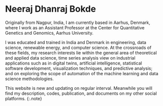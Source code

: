 # Neeraj Dhanraj Bokde

Originally from Nagpur, India, I am currently based in Aarhus, Denmark, where I work as an Assistant Professor at the Center for Quantitative Genetics and Genomics, Aarhus University.

I was educated and trained in India and Denmark in engineering, data science, renewable energy, and computer science. At the crossroads of these fields, my research interests lie within the general area of theoretical and applied data science, time series analysis view on industrial applications such as in digital twins, artificial intelligence, statistical software development, visualization techniques, and predictive analysis; and on exploring the scope of automation of the machine learning and data science methodologies.

This website is new and updating on regular interval. Meanwhile you will find my description, codes, publication, and documents on my other social platforms.
{:.note}




